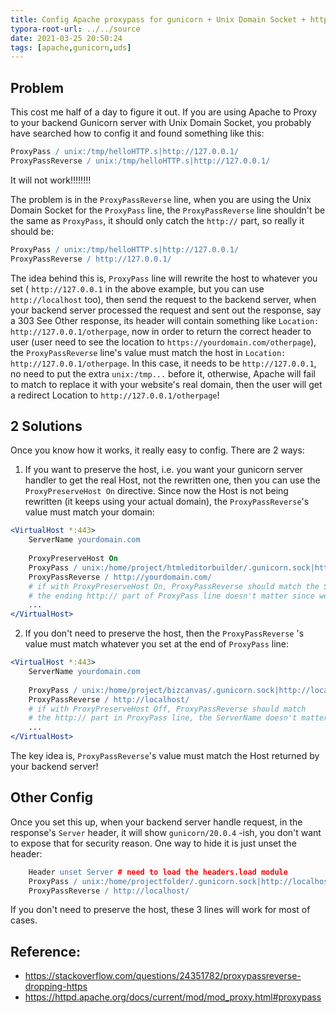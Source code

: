 ```yaml
---
title: Config Apache proxypass for gunicorn + Unix Domain Socket + https
typora-root-url: ../../source
date: 2021-03-25 20:50:24
tags: [apache,gunicorn,uds]
---
```




## Problem

This cost me half of a day to figure it out. If you are using Apache to Proxy to your backend Gunicorn server with Unix Domain Socket, you probably have searched how to config it and found something like this:

```apache
ProxyPass / unix:/tmp/helloHTTP.s|http://127.0.0.1/
ProxyPassReverse / unix:/tmp/helloHTTP.s|http://127.0.0.1/
```

It will not work!!!!!!!!



The problem is in the `ProxyPassReverse` line, when you are using the Unix Domain Socket for the `ProxyPass` line, the `ProxyPassReverse` line shouldn't be the same as `ProxyPass`, it should only catch the `http://` part, so really it should be:

```apache
ProxyPass / unix:/tmp/helloHTTP.s|http://127.0.0.1/
ProxyPassReverse / http://127.0.0.1/
```



The idea behind this is, `ProxyPass` line will rewrite the host to whatever you set ( `http://127.0.0.1` in the above example, but you can use `http://localhost` too), then send the request to the backend server, when your backend server processed the request and sent out the response, say a 303 See Other response, its header will contain something like `Location: http://127.0.0.1/otherpage`, now in order to return the correct header to user (user need to see the location to `https://yourdomain.com/otherpage`), the `ProxyPassReverse` line's value must match the host in `Location: http://127.0.0.1/otherpage`. In this case, it needs to be `http://127.0.0.1`, no need to put the extra `unix:/tmp...` before it, otherwise, Apache will fail to match to replace it with your website's real domain, then the user will get a redirect Location to `http://127.0.0.1/otherpage`!



## 2 Solutions

Once you know how it works, it really easy to config. There are 2 ways:

1) If  you want to preserve the host, i.e. you want your gunicorn server handler to get the real Host, not the rewritten one, then you can use the `ProxyPreserveHost On` directive. Since now the Host is not being rewritten (it keeps using your actual domain),  the `ProxyPassReverse`'s value must match your domain:

```apache
<VirtualHost *:443>
	ServerName yourdomain.com
	
	ProxyPreserveHost On
	ProxyPass / unix:/home/project/htmleditorbuilder/.gunicorn.sock|http://localhost/
	ProxyPassReverse / http://yourdomain.com/
	# if with ProxyPreserveHost On, ProxyPassReverse should match the ServerName
	# the ending http:// part of ProxyPass line doesn't matter since we are not using it
	...
</VirtualHost>
```



2) If  you don't need to preserve the host, then the `ProxyPassReverse` 's value must match whatever you set at the end of `ProxyPass` line:

```apache
<VirtualHost *:443>
	ServerName yourdomain.com
	
	ProxyPass / unix:/home/project/bizcanvas/.gunicorn.sock|http://localhost/
	ProxyPassReverse / http://localhost/
	# if with ProxyPreserveHost Off, ProxyPassReverse should match 
	# the http:// part in ProxyPass line, the ServerName doesn't matter
	...
</VirtualHost>
```



The key idea is, `ProxyPassReverse`'s value must match the Host returned by  your backend server!



## Other Config

Once you set this up, when your backend server handle request, in the response's `Server` header, it will show `gunicorn/20.0.4` -ish, you don't want to expose that for security reason. One way to hide it is just unset the header:

```apache
	Header unset Server # need to load the headers.load module
	ProxyPass / unix:/home/projectfolder/.gunicorn.sock|http://localhost/
	ProxyPassReverse / http://localhost/
```

If you don't need to preserve the host, these 3 lines will work for most of cases.



## Reference:

* https://stackoverflow.com/questions/24351782/proxypassreverse-dropping-https
* https://httpd.apache.org/docs/current/mod/mod_proxy.html#proxypass

